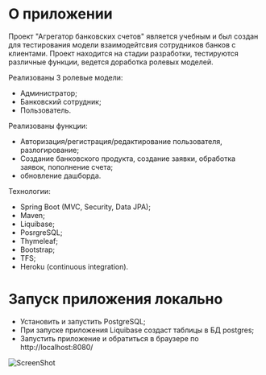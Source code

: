 # О приложении 
Проект "Агрегатор банковских счетов" является учебным и был создан для тестирования модели взаимодейтсвия сотрудников банков с клиентами. Проект находится на стадии разработки, тестируются различные функции, ведется доработка ролевых моделей.

Реализованы 3 ролевые модели: 
- Администратор; 
- Банковский сотрудник; 
- Пользователь.

Реализованы функции:
- Авторизация/регистрация/редактирование пользователя, разлогирование;
- Создание банковского продукта, создание заявки, обработка заявок, пополнение счета;
- обновление дашборда.

Технологии:
- Spring Boot (MVC, Security, Data JPA); 
- Maven;
- Liquibase;
- PosrgreSQL;
- Thymeleaf;
- Bootstrap;
- TFS;
- Heroku (continuous integration).

# Запуск приложения локально
- Установить и запустить PostgreSQL; 
- При запуске приложения Liquibase создаст таблицы в БД postgres;
- Запустить приложение и обратиться в браузере по http://localhost:8080/ 

![ScreenShot](https://drive.google.com/file/d/1qo58AMKYlxBZYcGkPd5lGXxRWsS9aOvB/view)